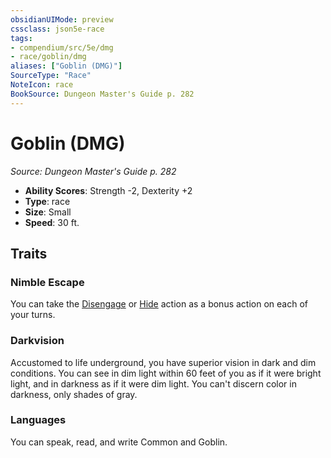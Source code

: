 ```yaml
---
obsidianUIMode: preview
cssclass: json5e-race
tags:
- compendium/src/5e/dmg
- race/goblin/dmg
aliases: ["Goblin (DMG)"]
SourceType: "Race"
NoteIcon: race
BookSource: Dungeon Master's Guide p. 282
---
```

# Goblin (DMG)
*Source: Dungeon Master's Guide p. 282*  

- **Ability Scores**: Strength -2, Dexterity +2
- **Type**: race
- **Size**: Small
- **Speed**: 30 ft.

## Traits

### Nimble Escape

You can take the [Disengage](/3-Mechanics/CLI/rules/actions.md#Disengage) or [Hide](/3-Mechanics/CLI/rules/actions.md#Hide) action as a bonus action on each of your turns.

### Darkvision

Accustomed to life underground, you have superior vision in dark and dim conditions. You can see in dim light within 60 feet of you as if it were bright light, and in darkness as if it were dim light. You can't discern color in darkness, only shades of gray.

### Languages

You can speak, read, and write Common and Goblin.